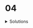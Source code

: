 # 04

<details>
  <summary>Solutions</summary>
  <ol>
    <li>8580</li>
    <li>9576</li>
  </ol>
</details>
